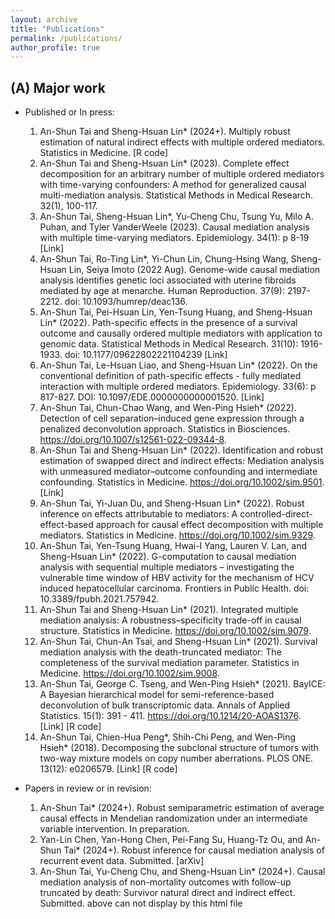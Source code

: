 ```yaml
---
layout: archive
title: "Publications"
permalink: /publications/
author_profile: true
---
```


(A) Major work
-----
  * Published or In press​:
    1. An-Shun Tai and Sheng-Hsuan Lin* (2024+). Multiply robust estimation of natural indirect effects with multiple ordered mediators. Statistics in Medicine. [R code]
    2. An-Shun Tai and Sheng-Hsuan Lin* (2023). Complete effect decomposition for an arbitrary number of multiple ordered mediators with time-varying confounders: A method for generalized causal multi-mediation analysis. Statistical Methods in Medical Research. 32(1), 100-117.
    3. An-Shun Tai, Sheng-Hsuan Lin*, Yu-Cheng Chu, Tsung Yu, Milo A. Puhan, and Tyler VanderWeele (2023). Causal mediation analysis with multiple time-varying mediators. Epidemiology. 34(1): p 8-19 [Link]
    4. An-Shun Tai, Ro-Ting Lin*, Yi-Chun Lin, Chung-Hsing Wang, Sheng-Hsuan Lin, Seiya Imoto (2022 Aug). Genome-wide causal mediation analysis identifies genetic loci associated with uterine fibroids mediated by age at menarche. Human Reproduction. 37(9): 2197-2212. doi: 10.1093/humrep/deac136.
    5. An-Shun Tai, Pei-Hsuan Lin, Yen-Tsung Huang, and Sheng-Hsuan Lin* (2022). Path-specific effects in the presence of a survival outcome and causally ordered multiple mediators with application to genomic data. Statistical Methods in Medical Research. 31(10): 1916-1933. doi: 10.1177/09622802221104239 [Link]
    6. An-Shun Tai, Le-Hsuan Liao, and Sheng-Hsuan Lin* (2022). On the conventional definition of path-specific effects - fully mediated interaction with multiple ordered mediators. Epidemiology. 33(6): p 817-827. DOI: 10.1097/EDE.0000000000001520. [Link]
    7. An-Shun Tai, Chun-Chao Wang, and Wen-Ping Hsieh* (2022). Detection of cell separation–induced gene expression through a penalized deconvolution approach. Statistics in Biosciences. https://doi.org/10.1007/s12561-022-09344-8.
    8. An-Shun Tai and Sheng-Hsuan Lin* (2022). Identification and robust estimation of swapped direct and indirect effects: Mediation analysis with unmeasured mediator–outcome confounding and intermediate confounding. Statistics in Medicine. https://doi.org/10.1002/sim.9501. [Link]
    9. An-Shun Tai, Yi-Juan Du, and Sheng-Hsuan Lin* (2022). Robust inference on effects attributable to mediators: A controlled-direct-effect-based approach for causal effect decomposition with multiple mediators. Statistics in Medicine. https://doi.org/10.1002/sim.9329. 
    10. An-Shun Tai, Yen-Tsung Huang, Hwai-I Yang, Lauren V. Lan, and Sheng-Hsuan Lin* (2022). G-computation to causal mediation analysis with sequential multiple mediators – investigating the vulnerable time window of HBV activity for the mechanism of HCV induced hepatocellular carcinoma. Frontiers in Public Health. doi: 10.3389/fpubh.2021.757942.
    11. An-Shun Tai and Sheng-Hsuan Lin* (2021). Integrated multiple mediation analysis: A robustness–specificity trade-off in causal structure. Statistics in Medicine. https://doi.org/10.1002/sim.9079.
    12. An-Shun Tai, Chun-An Tsai, and Sheng-Hsuan Lin* (2021). Survival mediation analysis with the death-truncated mediator: The completeness of the survival mediation parameter. Statistics in Medicine. https://doi.org/10.1002/sim.9008.
    13. An-Shun Tai, George C. Tseng, and Wen-Ping Hsieh* (2021). BayICE: A Bayesian hierarchical model for semi-reference-based deconvolution of bulk transcriptomic data. Annals of Applied Statistics. 15(1): 391 - 411. https://doi.org/10.1214/20-AOAS1376. [Link] [R code]
    14. An-Shun Tai, Chien-Hua Peng*, Shih-Chi Peng, and Wen-Ping Hsieh* (2018). Decomposing the subclonal structure of tumors with two-way mixture models on copy number aberrations. PLOS ONE. 13(12): e0206579. [Link] [R code]

  * Papers in review or in revision:​
    1. An-Shun Tai* (2024+). Robust semiparametric estimation of average causal effects in Mendelian randomization under an intermediate variable intervention. In preparation.
    2. Yan-Lin Chen, Yan-Hong Chen, Pei-Fang Su, Huang-Tz Ou, and An-Shun Tai* (2024+). Robust inference for causal mediation analysis of recurrent event data. Submitted. [arXiv]
    3. An-Shun Tai, Yu-Cheng Chu, and Sheng-Hsuan Lin* (2024+). Causal mediation analysis of non-mortality outcomes with follow-up truncated by death: Survivor natural direct and indirect effect. Submitted. 
  above can not display by this html file 
